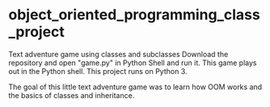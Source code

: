 # object_oriented_programming_class_project
Text adventure game using classes and subclasses
Download the repository and open "game.py" in Python Shell and run it. 
This game plays out in the Python shell. This project runs on Python 3. 

The goal of this little text adventure game was to learn how OOM works and the basics of classes and inheritance. 
